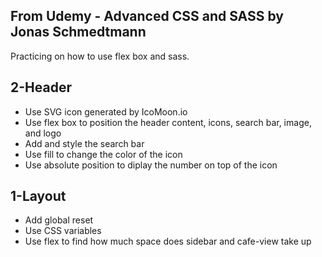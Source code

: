 From Udemy - Advanced CSS and SASS by Jonas Schmedtmann
--------------------------------------------------------
Practicing on how to use flex box and sass.

2-Header
--------------------------------------------------------
- Use SVG icon generated by IcoMoon.io
- Use flex box to position the header content, icons, search bar, image, and logo
- Add and style the search bar
- Use fill to change the color of the icon
- Use absolute position to diplay the number on top of the icon

1-Layout
--------------------------------------------------------
- Add global reset
- Use CSS variables
- Use flex to find how much space does sidebar and cafe-view take up